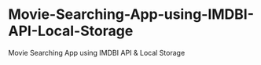 # Movie-Searching-App-using-IMDBI-API-Local-Storage
Movie Searching App using IMDBI API &amp; Local Storage

